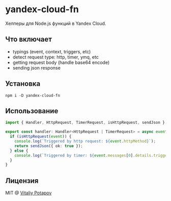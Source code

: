# yandex-cloud-fn
Хелперы для Node.js функций в Yandex Cloud.

## Что включает
* typings (event, context, triggers, etc)
* detect request type: http, timer, ymq, etc
* getting request body (handle base64 encode)
* sending json response

## Установка
```
npm i -D yandex-cloud-fn
```

## Использование

```ts
import { Handler, HttpRequest, TimerRequest, isHttpRequest, sendJson } from 'yandex-cloud-fn';

export const handler: Handler<HttpRequest | TimerRequest> = async event => {
  if (isHttpRequest(event)) {
    console.log(`Triggered by http request: ${event.httpMethod}`);
    return sendJson({ ok: true });
  } else {
    console.log(`Triggered by timer: ${event.messages[0].details.trigger_id}`);
  }
}
```

## Лицензия
MIT @ [Vitaliy Potapov](https://github.com/vitalets)
